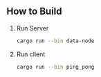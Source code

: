 ## How to Build
1. Run Server
   ```sh
   cargo run --bin data-node
   ```
2. Run client
   ```sh
   cargo run --bin ping_pong
   ``` 